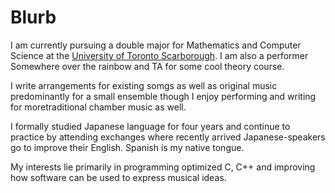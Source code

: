 # Blurb

I am currently pursuing a double major for Mathematics and Computer Science at the [University of
Toronto Scarborough](https://www.utsc.utoronto.ca/home/). I am also a performer Somewhere over the
rainbow and TA for some cool theory course.

I write arrangements for existing somgs as well as original music predominantly for a small ensemble
though I enjoy performing and writing for moretraditional chamber music as well.

I formally studied Japanese language for four years and continue to practice by attending exchanges
where recently arrived Japanese-speakers go to improve their English. Spanish is my native tongue.

My interests lie primarily in programming optimized C, C++ and improving how software can be used to
express musical ideas.
